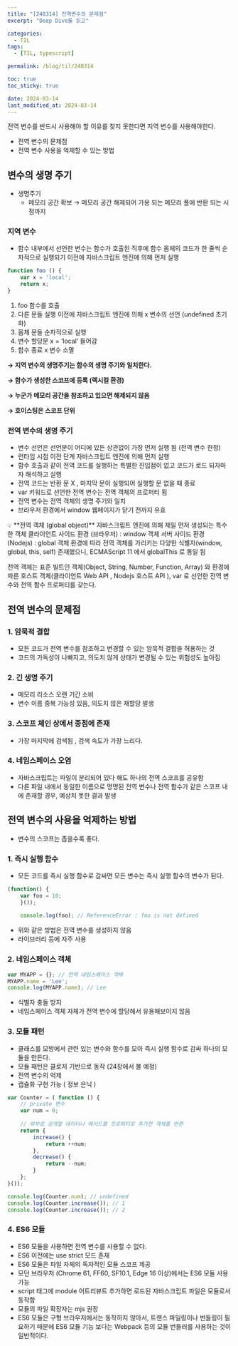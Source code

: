 ```yaml
---
title: "[240314] 전역변수의 문제점"
excerpt: "Deep Dive를 읽고"

categories:
  - TIL
tags:
  - [TIL, typescript]

permalink: /blog/til/240314

toc: true
toc_sticky: true

date: 2024-03-14
last_modified_at: 2024-03-14
---
```


전역 변수를 반드시 사용해야 할 이유를 찾지 못한다면 지역 변수를 사용해야한다.

- 전역 변수의 문제점
- 전역 변수 사용을 억제할 수 있는 방법

## 변수의 생명 주기

- 생명주기
    - 메모리 공간 확보 → 메모리 공간 해제되어 가용 되는 메모리 풀에 반환 되는 시점까지

### 지역 변수

- 함수 내부에서 선언한 변수는 함수가 호출된 직후에 함수 몸체의 코드가 한 줄씩 순차적으로 실행되기 이전에 자바스크립트 엔진에 의해 먼저 실행

```jsx
function foo () {
	var x = 'local';
	return x;
}
```

1. foo 함수를 호출
2. 다른 문들 실행 이전에 자바스크립트 엔진에 의해 x 변수의 선언 (undefined 초기화)
3. 몸체 문들 순차적으로 실행
4. 변수 할당문 x = ‘local’ 들어감
5. 함수 종료 x 변수 소멸

**→ 지역 변수의 생명주기는 함수의 생명 주기와 일치한다.**

**→ 함수가 생성한 스코프에 등록 (렉시컬 환경)**

**→ 누군가 메모리 공간을 참조하고 있으면 해제되지 않음**

**→ 호이스팅은 스코프 단위**

### 전역 변수의 생명 주기

- 변수 선언은 선언문이 어디에 있든 상관없이 가장 먼저 실행 됨 (전역 변수 한정)
- 런타임 시점 이전 단계 자바스크립트 엔진에 의해 먼저 실행
- 함수 호출과 같이 전역 코드를 실행하는 특별한 진입점이 없고 코드가 로드 되자마자 해석하고 실행
- 전역 코드는 반환 문 X , 마지막 문이 실행되어 실행할 문 없을 때 종료
- var 키워드로 선언한 전역 변수는 전역 객체의 프로퍼티 됨
- 전역 변수는 전역 객체의 생명 주기와 일치
- 브라우저 환경에서 window 웹페이지가 닫기 전까지 유효

<aside>
💡 **전역 객체 (global object)** 
자바스크립트 엔진에 의해 제일 먼저 생성되는 특수한 객체
클라이언트 사이드 환경 (브라우저) : window 객체
서버 사이드 환경 (Nodejs) : global 객체 
환경에 따라 전역 객체를 가리키는 다양한 식별자(window, global, this, self) 존재했으니, ECMAScript 11 에서 globalThis 로 통일 됨 

전역 객체는 표준 빌트인 객체(Object, String, Number, Function, Array) 와 환경에 따른 호스트 객체(클라이언트 Web API , Nodejs 호스트 API ), var 로 선언한 전역 변수와 전역 함수 프로퍼티를 갖는다.

</aside>

## 전역 변수의 문제점

### 1. 암묵적 결합

- 모든 코드가 전역 변수를 참조하고 변경할 수 있는 암묵적 결합을 허용하는 것
- 코드의 가독성이 나빠지고, 의도치 않게 상태가 변경될 수 있는 위험성도 높아짐

### 2. 긴 생명 주기

- 메모리 리소스 오랜 기간 소비
- 변수 이름 중복 가능성 있음, 의도치 않은 재할당 발생

### 3. 스코프 체인 상에서 종점에 존재

- 가장 마지막에 검색됨 , 검색 속도가 가장 느리다.

### 4. 네임스페이스 오염

- 자바스크립트는 파일이 분리되어 있다 해도 하나의 전역 스코프를 공유함
- 다른 파일 내에서 동일한 이름으로 명명된 전역 변수나 전역 함수가 같은 스코프 내에 존재할 경우, 예상치 못한 결과 발생

## 전역 변수의 사용을 억제하는 방법

- 변수의 스코프는 좁을수록 좋다.

### 1. 즉시 실행 함수

- 모든 코드를 즉시 실행 함수로 감싸면 모든 변수는 즉시 실행 함수의 변수가 된다.

```jsx
(function() {
	var foo = 10;
	}());
	
	console.log(foo); // ReferenceError : foo is not defined
```

- 위와 같은 방법은 전역 변수를 생성하지 않음
- 라이브러리 등에 자주 사용

### 2. 네임스페이스 객체

```jsx
var MYAPP = {}; // 전역 네임스페이스 객체
MYAPP.name = 'Lee';
console.log(MYAPP.name); // Lee
```

- 식별자 충돌 방지
- 네임스페이스 객체 자체가 전역 변수에 할당해서 유용해보이지 않음

### 3. 모듈 패턴

- 클래스를 모방에서 관련 있는 변수와 함수를 모아 즉시 실행 함수로 감싸 하나의 모듈을 만든다.
- 모듈 패턴은 클로저 기반으로 동작 (24장에서 볼 예정)
- 전역 변수의 억제
- 캡슐화 구현 가능 ( 정보 은닉 )

```jsx
var Counter = ( function () {
	// private 변수
	var num = 0;
	
	// 외부로 공개할 데이터나 메서드를 프로퍼티로 추가한 객체를 반환
	return {
		increase() {
			return ++num;
		},
		decrease() {
			return --num;
		}
	};
}()); 

console.log(Counter.num); // undefined
console.log(Counter.increase()); // 1
console.log(Counter.increase()); // 2
```

### 4. ES6 모듈

- ES6 모듈을 사용하면 전역 변수를 사용할 수 없다.
- ES6 이전에는 use strict 모드 존재
- ES6 모듈은 파일 자체의 독자적인 모듈 스코프 제공
- 모던 브라우저 (Chrome 61, FF60, SF10.1, Edge 16 이상)에서는 ES6 모듈 사용 가능
- script 태그에 module 어트리뷰트 추가하면 로드된 자바스크립트 파일은 모듈로서 동작함
- 모듈의 파일 확장자는 mjs 권장
- ES6 모듈은 구형 브라우저에서는 동작하지 않아서, 트랜스 파일링이나 번들링이 필요하기 때문에 ES6 모듈 기능 보다는 Webpack 등의 모듈 번들러를 사용하는 것이 일반적이다.